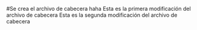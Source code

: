 #Se crea el archivo de cabecera haha
Esta es la primera modificación del archivo de cabecera
Esta es la segunda modificación del archivo de cabecera 
